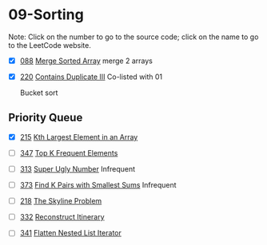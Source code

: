 # 09-Sorting
Note: Click on the number to go to the source code; click on the name to go to the LeetCode website.

- [x] [088](088_Merge_Sorted_Array.cpp) [Merge Sorted Array](https://leetcode.com/problems/merge-sorted-array/description/) merge 2 arrays

- [x] [220](../01-Array/220_Contains_Duplicate_III.cpp) [Contains Duplicate III](https://leetcode.com/problems/contains-duplicate-iii/description/) Co-listed with 01

    Bucket sort

## Priority Queue

- [x] [215](215_Kth_Largest_Element_in_an_Array.cpp) [Kth Largest Element in an Array](https://leetcode.com/problems/kth-largest-element-in-an-array/description/)

- [ ] [347](347_Top_K_Frequent_Elements.cpp) [Top K Frequent Elements](https://leetcode.com/problems/top-k-frequent-elements/description/)

- [ ] [313](313_Super_Ugly_Number.cpp) [Super Ugly Number](https://leetcode.com/problems/super-ugly-number/description/) Infrequent

- [ ] [373](373_Find_K_Pairs_with_Smallest_Sums.cpp) [Find K Pairs with Smallest Sums](https://leetcode.com/problems/find-k-pairs-with-smallest-sums/description/) Infrequent

- [ ] [218](218_The_Skyline_Problem.cpp) [The Skyline Problem](https://leetcode.com/problems/the-skyline-problem/description/)

- [ ] [332](332_Reconstruct_Itinerary.cpp) [Reconstruct Itinerary](https://leetcode.com/problems/reconstruct-itinerary/description/)

- [ ] [341](341_Flatten_Nested_List_Iterator.cpp) [Flatten Nested List Iterator](https://leetcode.com/problems/flatten-nested-list-iterator/)
